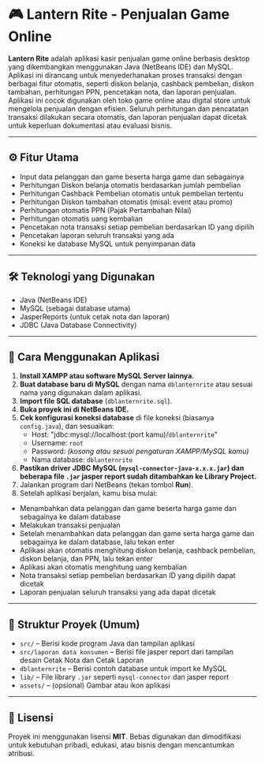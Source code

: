 # 🎮 Lantern Rite - Penjualan Game Online

**Lantern Rite** adalah aplikasi kasir penjualan game online berbasis desktop yang dikembangkan menggunakan Java (NetBeans IDE) dan MySQL. Aplikasi ini dirancang untuk menyederhanakan proses transaksi dengan berbagai fitur otomatis, seperti diskon belanja, cashback pembelian, diskon tambahan, perhitungan PPN, pencetakan nota, dan laporan penjualan. Aplikasi ini cocok digunakan oleh toko game online atau digital store untuk mengelola penjualan dengan efisien. Seluruh perhitungan dan pencatatan transaksi dilakukan secara otomatis, dan laporan penjualan dapat dicetak untuk keperluan dokumentasi atau evaluasi bisnis.

---

## ⚙️ Fitur Utama

- Input data pelanggan dan game beserta harga game dan sebagainya  
- Perhitungan Diskon belanja otomatis berdasarkan jumlah pembelian  
- Perhitungan Cashback Pembelian otomatis untuk pembelian tertentu  
- Perhitungan Diskon tambahan otomatis (misal: event atau promo)  
- Perhitungan otomatis PPN (Pajak Pertambahan Nilai)
- Perhitungan otomatis uang kembalian  
- Pencetakan nota transaksi setiap pembelian berdasarkan ID yang dipilih 
- Pencetakan laporan seluruh transaksi yang ada
- Koneksi ke database MySQL untuk penyimpanan data  

---

## 🛠 Teknologi yang Digunakan

- Java (NetBeans IDE)  
- MySQL (sebagai database utama)  
- JasperReports (untuk cetak nota dan laporan)  
- JDBC (Java Database Connectivity)

---

## 📌 Cara Menggunakan Aplikasi

1. **Install XAMPP atau software MySQL Server lainnya.**  
2. **Buat database baru di MySQL** dengan nama `dblanternrite` atau sesuai nama yang digunakan dalam aplikasi.  
3. **Import file SQL database** (`dblanternrite.sql`).  
4. **Buka proyek ini di NetBeans IDE.**
7. **Cek konfigurasi koneksi database** di file koneksi (biasanya `config.java`), dan sesuaikan:  
   - Host: "jdbc:mysql://localhost:(port kamu)/`dblanternrite`" 
   - Username: `root`  
   - Password: *(kosong atau sesuai pengaturan XAMPP/MySQL kamu)*  
   - Nama database: `dblanternrite`  
8. **Pastikan driver JDBC MySQL (`mysql-connector-java-x.x.x.jar`) dan beberapa file `.jar` jasper report sudah ditambahkan ke Library Project.**  
9. Jalankan program dari NetBeans (tekan tombol **Run**).  
10. Setelah aplikasi berjalan, kamu bisa mulai:  
   - Menambahkan data pelanggan dan game beserta harga game dan sebagainya ke dalam database  
   - Melakukan transaksi penjualan  
   - Setelah menambahkan data pelanggan dan game serta harga game dan sebagainya ke dalam database, lalu tekan enter
   - Aplikasi akan otomatis menghitung diskon belanja, cashback pembelian, diskon belanja, dan PPN, lalu tekan enter 
   - Aplikasi akan otomatis menghitung uang kembalian
   - Nota transaksi setiap pembelian berdasarkan ID yang dipilih dapat dicetak  
   - Laporan penjualan seluruh transaksi yang ada dapat dicetak  

---

## 📂 Struktur Proyek (Umum)

- `src/` – Berisi kode program Java dan tampilan aplikasi
- `src/laporan data konsumen` – Berisi file jasper report dari tampilan desain Cetak Nota dan Cetak Laporan
- `dblanternrite` – Berisi contoh database untuk import ke MySQL  
- `lib/` – File library `.jar` seperti `mysql-connector` dan jasper report 
- `assets/` – (opsional) Gambar atau ikon aplikasi  

---

## 📄 Lisensi

Proyek ini menggunakan lisensi **MIT**. Bebas digunakan dan dimodifikasi untuk kebutuhan pribadi, edukasi, atau bisnis dengan mencantumkan atribusi.
